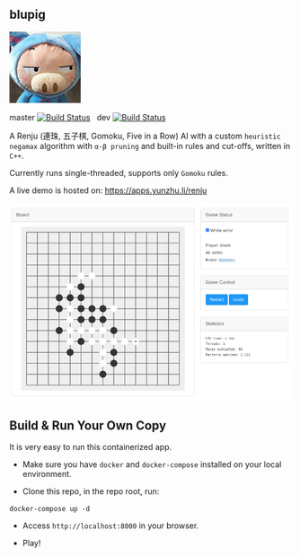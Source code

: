 blupig
------

![blupig](gui/client/assets/blupig.jpg "blupig")

master [![Build Status](https://travis-ci.org/yunzhu-li/blupig.svg?branch=master)](https://travis-ci.org/yunzhu-li/blupig) &nbsp; dev [![Build Status](https://travis-ci.org/yunzhu-li/blupig.svg?branch=dev)](https://travis-ci.org/yunzhu-li/blupig)

A Renju (連珠, 五子棋, Gomoku, Five in a Row) AI with a custom `heuristic negamax` algorithm with `α-β pruning` and built-in rules and cut-offs, written in `C++`.

Currently runs single-threaded, supports only `Gomoku` rules.

A live demo is hosted on: https://apps.yunzhu.li/renju

![Alt text](gui/screenshots/00.png?raw=true "Screenshot")

Build & Run Your Own Copy
-----
It is very easy to run this containerized app.

- Make sure you have `docker` and `docker-compose` installed on your local environment.

- Clone this repo, in the repo root, run:
```
docker-compose up -d
```

- Access `http://localhost:8000` in your browser.

- Play!
